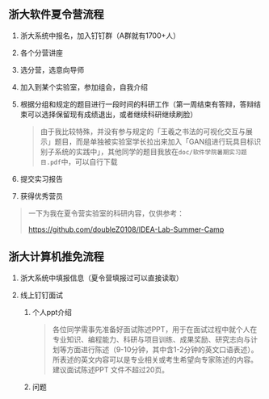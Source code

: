 ## 浙大软件夏令营流程

1. 浙大系统中报名，加入钉钉群（A群就有1700+人）

2. 各个分营讲座

3. 选分营，选意向导师

4. 加入到某个实验室，参加组会，自我介绍

5. 根据分组和规定的题目进行一段时间的科研工作（第一周结束有答辩，答辩结束可以选择保留现有成绩退出，或者继续科研继续刷脸）

   > 由于我比较特殊，并没有参与规定的「王羲之书法的可视化交互与展示」题目，而是单独被实验室学长拉出来加入「GAN组进行玩具目标识别子系统的实践中」，其他同学的题目我放在`doc/软件学院暑期实习题目.pdf`中，可以自行下载

6. 提交实习报告

7. 获得优秀营员

> 一下为我在夏令营实验室的科研内容，仅供参考：
>
> https://github.com/doubleZ0108/IDEA-Lab-Summer-Camp

## 浙大计算机推免流程

1. 浙大系统中填报信息（夏令营填报过可以直接读取）

2. 线上钉钉面试

   1. 个人ppt介绍

      > 各位同学需事先准备好面试陈述PPT，用于在面试过程中就个人在专业知识、编程能力、科研与项目训练、成果奖励、研究志向与计划等方面进行陈述（9-10分钟，其中含1-2分钟的英文口语表述）。所表述的英文内容可以是专业相关或考生希望向专家陈述的内容。建议面试陈述PPT 文件不超过20页。

   2. 问题